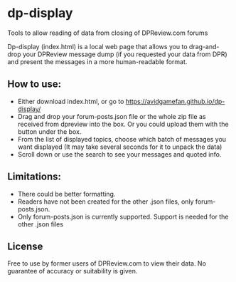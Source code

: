 # dp-display
Tools to allow reading of data from closing of DPReview.com forums

Dp-display (index.html) is a local web page that allows you to drag-and-drop your DPReview message dump (if you requested your data from DPR) and present the messages in a more human-readable format.

## How to use:

- Either download index.html, or go to https://avidgamefan.github.io/dp-display/
- Drag and drop your forum-posts.json file or the whole zip file as received from dpreview into the box. Or you could upload them with the button under the box.
- From the list of displayed topics, choose which batch of messages you want displayed
    (It may take several seconds for it to unpack the data)
- Scroll down or use the search to see your messages and quoted info.

## Limitations:

- There could be better formatting.
- Readers have not been created for the other .json files, only forum-posts.json.
- Only forum-posts.json is currently supported. Support is needed for the other .json files

## License

Free to use by former users of DPReview.com to view their data.  No guarantee of accuracy or suitability is given.
